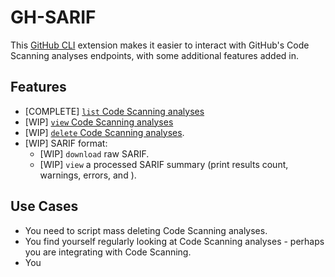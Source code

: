 # GH-SARIF

This [GitHub CLI](https://github.com/cli/cli) extension makes it easier to interact with GitHub's Code Scanning analyses endpoints, with some additional features added in.

## Features

- [COMPLETE] [`list` Code Scanning analyses](https://docs.github.com/en/rest/code-scanning/code-scanning?apiVersion=2022-11-28#list-code-scanning-analyses-for-a-repository)
- [WIP] [`view` Code Scanning analyses](https://docs.github.com/en/rest/code-scanning/code-scanning?apiVersion=2022-11-28#get-a-code-scanning-analysis-for-a-repository)
- [WIP] [`delete` Code Scanning analyses](https://docs.github.com/en/rest/code-scanning/code-scanning?apiVersion=2022-11-28#delete-a-code-scanning-analysis-from-a-repository).
- [WIP] SARIF format:
    - [WIP] `download` raw SARIF.
    - [WIP] `view` a processed SARIF summary (print results count, warnings, errors, and  ).

## Use Cases

- You need to script mass deleting Code Scanning analyses. 
- You find yourself regularly looking at Code Scanning analyses - perhaps you are integrating with Code Scanning. 
- You 